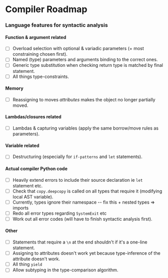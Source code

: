 # Compiler Roadmap
### Language features for syntactic analysis
#### Function & argument related
- [ ] Overload selection with optional & variadic parameters (+ most constraining chosen first).
- [ ] Named (type) parameters and arguments binding to the correct ones.
- [ ] Generic type substitution when checking return type is matched by final statement.
- [ ] All things type-constraints.

#### Memory
- [ ] Reassigning to moves _attributes_ makes the object no longer partially moved.

#### Lambdas/closures related
- [ ] Lambdas & capturing variables (apply the same borrow/move rules as parameters).

#### Variable related
- [ ] Destructuring (especially for `if-patterns` and `let` statements).

#### Actual compiler Python code
- [ ] Heavily extend errors to include their source declaration ie `let` statement etc.
- [ ] Check that `copy.deepcopy` is called on all types that require it (modifying local AST variable).
- [ ] Currently, types ignore their namespace -- fix this + nested types => imports
- [ ] Redo all error types regarding `SystemExit` etc
- [ ] Work out all error codes (will have to finish syntactic analysis first).

#### Other
- [ ] Statements that require a `\n` at the end shouldn't if it's a one-line statement.
- [ ] Assigning to attributes doesn't work yet because type-inference of the attribute doesn't work.
- [ ] All thing `yield`
- [ ] Allow subtyping in the type-comparison algorithm.